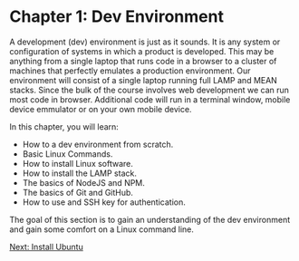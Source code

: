 # Chapter 1: Dev Environment

A development (dev) environment is just as it sounds. It is any system or configuration of systems in which a product is developed. This may be anything from a single laptop that runs code in a browser to a cluster of machines that perfectly emulates a production environment. Our environment will consist of a single laptop running full LAMP and MEAN stacks. Since the bulk of the course involves web development we can run most code in browser. Additional code will run in a terminal window, mobile device emmulator or on your own mobile device.

In this chapter,  you will learn:
* How to a dev environment from scratch.
* Basic Linux Commands.
* How to install Linux software.
* How to install the LAMP stack.
* The basics of NodeJS and NPM.
* The basics of Git and GitHub.
* How to use and SSH key for authentication.

The goal of this section is to gain an understanding of the dev environment and gain some comfort on a Linux command line.

[Next: Install Ubuntu](01-InstallUbuntuLinux.md)

